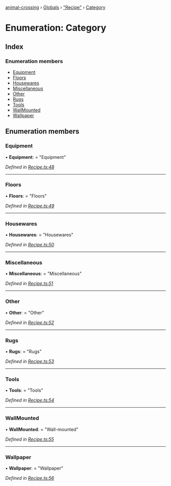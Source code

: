 [animal-crossing](../README.md) › [Globals](../globals.md) › ["Recipe"](../modules/_recipe_.md) › [Category](_recipe_.category.md)

# Enumeration: Category

## Index

### Enumeration members

* [Equipment](_recipe_.category.md#equipment)
* [Floors](_recipe_.category.md#floors)
* [Housewares](_recipe_.category.md#housewares)
* [Miscellaneous](_recipe_.category.md#miscellaneous)
* [Other](_recipe_.category.md#other)
* [Rugs](_recipe_.category.md#rugs)
* [Tools](_recipe_.category.md#tools)
* [WallMounted](_recipe_.category.md#wallmounted)
* [Wallpaper](_recipe_.category.md#wallpaper)

## Enumeration members

###  Equipment

• **Equipment**: = "Equipment"

*Defined in [Recipe.ts:48](https://github.com/Norviah/animal-crossing/blob/7dc871b/module/types/Recipe.ts#L48)*

___

###  Floors

• **Floors**: = "Floors"

*Defined in [Recipe.ts:49](https://github.com/Norviah/animal-crossing/blob/7dc871b/module/types/Recipe.ts#L49)*

___

###  Housewares

• **Housewares**: = "Housewares"

*Defined in [Recipe.ts:50](https://github.com/Norviah/animal-crossing/blob/7dc871b/module/types/Recipe.ts#L50)*

___

###  Miscellaneous

• **Miscellaneous**: = "Miscellaneous"

*Defined in [Recipe.ts:51](https://github.com/Norviah/animal-crossing/blob/7dc871b/module/types/Recipe.ts#L51)*

___

###  Other

• **Other**: = "Other"

*Defined in [Recipe.ts:52](https://github.com/Norviah/animal-crossing/blob/7dc871b/module/types/Recipe.ts#L52)*

___

###  Rugs

• **Rugs**: = "Rugs"

*Defined in [Recipe.ts:53](https://github.com/Norviah/animal-crossing/blob/7dc871b/module/types/Recipe.ts#L53)*

___

###  Tools

• **Tools**: = "Tools"

*Defined in [Recipe.ts:54](https://github.com/Norviah/animal-crossing/blob/7dc871b/module/types/Recipe.ts#L54)*

___

###  WallMounted

• **WallMounted**: = "Wall-mounted"

*Defined in [Recipe.ts:55](https://github.com/Norviah/animal-crossing/blob/7dc871b/module/types/Recipe.ts#L55)*

___

###  Wallpaper

• **Wallpaper**: = "Wallpaper"

*Defined in [Recipe.ts:56](https://github.com/Norviah/animal-crossing/blob/7dc871b/module/types/Recipe.ts#L56)*
